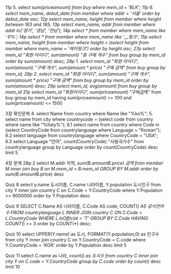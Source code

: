 11p 5. select sum(price*amount) from buy where mem_id = 'BLK';
11p 6. select mem_name, debut_date from member where addr = '서울' order by debut_date asc;
12p select mem_name, height from member where height between 163 and 165;
13p select mem_name, addr from member where addr in('경기', '경남', '전남');
14p select * from member where mem_name like '우%';
14p select * from member where mem_name like '__핑크';
15p select mem_name, height from member where height > (select height from member where mem_name = '에이핑크') order by height asc;
27p select mem_id "회원 아이디", sum(amount) "총 구매 개수" from buy group by mem_id order by sum(amount) desc;
28p 1. select mem_id "회원 아이디", sum(amount) "구매 개수", sum(amount * price) "구매 금액" from buy group by mem_id;
28p 2. select mem_id "회원 아이디", sum(amount) "구매 개수", sum(amount * price) "구매 금액" from buy group by mem_id order by sum(amount) desc;
29p select mem_id, avg(amount) from buy group by mem_id
31p select mem_id "회원아이디", sum(price*amount) "구매금액" from buy group by mem_id having sum(price*amount) >= 100 and sum(price*amount) <= 1500

3장 확인문제
4. select Name from country where Name like "%ko%";
5. select name from city where countrycode = (select code from country where name like "%Italy%");
6.1 select name from country where Code in (select CountryCode from countrylanguage where Language = "Korean");
6.2 select language from countrylanguage where CountryCode = "USA";
6.3 select  Language "언어", count(CountryCode) "사용국가수" from countrylanguage group by Language order by count(CountryCode) desc limit 5

4장 문제
28p.2 
    select M.addr 지역, sum(B.amount*B.price) 금액 from member M
    inner join buy B
    on M.mem_id = B.mem_id
    GROUP BY M.addr
    order by sum(B.amount*B.price) desc

Quiz 8
    select y.name 도시이름, C.name 나라이름, Y.population 도시인구 from city Y inner join country C on C.Code = Y.CountryCode where Y.Population >= 9000000 order by Y.Population desc

Quiz 9
    SELECT 
    C.Name AS 나라이름, 
    C.Code AS code, 
    COUNT(*) AS 공식언어수
    FROM countrylanguage L
    INNER JOIN country C ON C.Code = L.CountryCode
    WHERE L.IsOfficial = 'T'
    GROUP BY C.Code
    HAVING COUNT(*) >= 3
    order by COUNT(*) desc; 

Quiz 10
    select UPPER(Y.name) as 도시, FORMAT(Y.population,0) as 인구수 from city Y inner join country C on Y.CountryCode = C.code where Y.CountryCode = 'KOR' order by Y.Population desc limit 5

Quiz 11
    select C.name as 나라, count(*) as 도시수 from country C inner join city Y on C.code = Y.CountryCode group by C.code order by count(*) desc limit 10
    